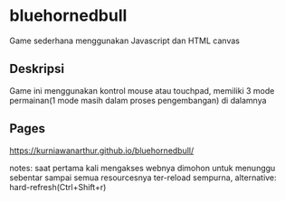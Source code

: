 # bluehornedbull
Game sederhana menggunakan Javascript dan HTML canvas

## Deskripsi
Game ini menggunakan kontrol mouse atau touchpad, memiliki 3 mode permainan(1 mode masih dalam proses pengembangan) di dalamnya

## Pages
https://kurniawanarthur.github.io/bluehornedbull/

notes: saat pertama kali mengakses webnya dimohon untuk menunggu sebentar sampai semua resourcesnya ter-reload sempurna, alternative: hard-refresh(Ctrl+Shift+r)

